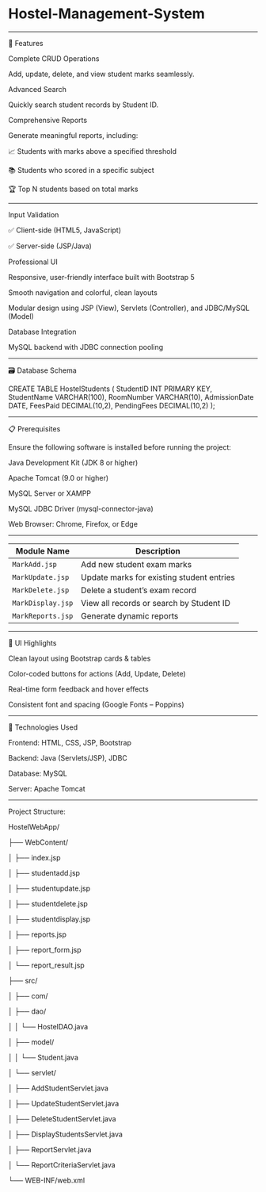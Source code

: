 # Hostel-Management-System
-----------------------------------------------------------------------------------------------------------------------------------------------------------------------------------------------
🚀 Features


Complete CRUD Operations

Add, update, delete, and view student marks seamlessly.

Advanced Search

Quickly search student records by Student ID.

Comprehensive Reports

Generate meaningful reports, including:

📈 Students with marks above a specified threshold

📚 Students who scored in a specific subject

🏆 Top N students based on total marks

-----------------------------------------------------------------------------------------------------------------------------------------------------------------------------------------------

Input Validation

✅ Client-side (HTML5, JavaScript)

✅ Server-side (JSP/Java)

Professional UI

Responsive, user-friendly interface built with Bootstrap 5

Smooth navigation and colorful, clean layouts

Modular design using JSP (View), Servlets (Controller), and JDBC/MySQL (Model)

Database Integration

MySQL backend with JDBC connection pooling

-----------------------------------------------------------------------------------------------------------------------------------------------------------------------------------------------

🗃️ Database Schema


CREATE TABLE HostelStudents (
StudentID INT PRIMARY KEY,
StudentName VARCHAR(100),
RoomNumber VARCHAR(10),
AdmissionDate DATE,
FeesPaid DECIMAL(10,2),
PendingFees DECIMAL(10,2)
);

-----------------------------------------------------------------------------------------------------------------------------------------------------------------------------------------------

📋 Prerequisites

Ensure the following software is installed before running the project:

Java Development Kit (JDK 8 or higher)

Apache Tomcat (9.0 or higher)

MySQL Server or XAMPP

MySQL JDBC Driver (mysql-connector-java)

Web Browser: Chrome, Firefox, or Edge

-----------------------------------------------------------------------------------------------------------------------------------------------------------------------------------------------

| Module Name       | Description                               |
| ----------------- | ----------------------------------------- |
| `MarkAdd.jsp`     | Add new student exam marks                |
| `MarkUpdate.jsp`  | Update marks for existing student entries |
| `MarkDelete.jsp`  | Delete a student’s exam record            |
| `MarkDisplay.jsp` | View all records or search by Student ID  |
| `MarkReports.jsp` | Generate dynamic reports                  |


-----------------------------------------------------------------------------------------------------------------------------------------------------------------------------------------------

🎨 UI Highlights

Clean layout using Bootstrap cards & tables

Color-coded buttons for actions (Add, Update, Delete)

Real-time form feedback and hover effects

Consistent font and spacing (Google Fonts – Poppins)

-----------------------------------------------------------------------------------------------------------------------------------------------------------------------------------------------

🔧 Technologies Used

Frontend: HTML, CSS, JSP, Bootstrap

Backend: Java (Servlets/JSP), JDBC

Database: MySQL

Server: Apache Tomcat

-----------------------------------------------------------------------------------------------------------------------------------------------------------------------------------------------

Project Structure:

HostelWebApp/

├── WebContent/

│ ├── index.jsp

│ ├── studentadd.jsp

│ ├── studentupdate.jsp

│ ├── studentdelete.jsp

│ ├── studentdisplay.jsp

│ ├── reports.jsp

│ ├── report_form.jsp

│ └── report_result.jsp

├── src/

│ ├── com/

│ ├── dao/

│ │ └── HostelDAO.java

│ ├── model/

│ │ └── Student.java

│ └── servlet/

│ ├── AddStudentServlet.java

│ ├── UpdateStudentServlet.java

│ ├── DeleteStudentServlet.java

│ ├── DisplayStudentsServlet.java

│ ├── ReportServlet.java

│ └── ReportCriteriaServlet.java

└── WEB-INF/web.xml
